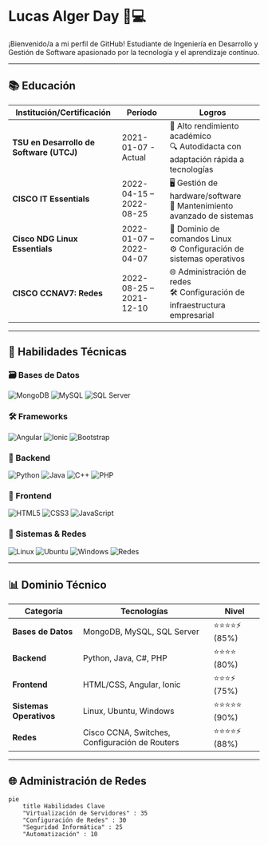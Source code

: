 # Lucas Alger Day 👨💻

¡Bienvenido/a a mi perfil de GitHub! Estudiante de Ingeniería en Desarrollo y Gestión de Software apasionado por la tecnología y el aprendizaje continuo.

---

## 📚 Educación

| **Institución/Certificación**          | **Período**           | **Logros**                                                                 |
|----------------------------------------|-----------------------|----------------------------------------------------------------------------|
| **TSU en Desarrollo de Software (UTCJ)** | 2021-01-07 - Actual   | 🏅 Alto rendimiento académico<br>🔍 Autodidacta con adaptación rápida a tecnologías |
| **CISCO IT Essentials**                | 2022-04-15 – 2022-08-25 | 🖥️ Gestión de hardware/software<br>🔧 Mantenimiento avanzado de sistemas           |
| **Cisco NDG Linux Essentials**         | 2022-01-07 – 2022-04-07 | 🐧 Dominio de comandos Linux<br>⚙️ Configuración de sistemas operativos             |
| **CISCO CCNAV7: Redes**                | 2022-08-25 – 2021-12-10 | 🌐 Administración de redes<br>🛠️ Configuración de infraestructura empresarial       |

---

## 🚀 Habilidades Técnicas

### 🗃️ Bases de Datos
![MongoDB](https://img.shields.io/badge/MongoDB-47A248?style=flat&logo=mongodb&logoColor=white)
![MySQL](https://img.shields.io/badge/MySQL-4479A1?style=flat&logo=mysql&logoColor=white)
![SQL Server](https://img.shields.io/badge/SQL_Server-CC2927?style=flat&logo=microsoft-sql-server&logoColor=white)

### 🛠️ Frameworks
![Angular](https://img.shields.io/badge/Angular-DD0031?style=flat&logo=angular&logoColor=white)
![Ionic](https://img.shields.io/badge/Ionic-3880FF?style=flat&logo=ionic&logoColor=white)
![Bootstrap](https://img.shields.io/badge/Bootstrap-7952B3?style=flat&logo=bootstrap&logoColor=white)

### 📡 Backend
![Python](https://img.shields.io/badge/Python-3776AB?style=flat&logo=python&logoColor=white)
![Java](https://img.shields.io/badge/Java-007396?style=flat&logo=java&logoColor=white)
![C++](https://img.shields.io/badge/C++-00599C?style=flat&logo=c%2B%2B&logoColor=white)
![PHP](https://img.shields.io/badge/PHP-777BB4?style=flat&logo=php&logoColor=white)

### 🎨 Frontend
![HTML5](https://img.shields.io/badge/HTML5-E34F26?style=flat&logo=html5&logoColor=white)
![CSS3](https://img.shields.io/badge/CSS3-1572B6?style=flat&logo=css3&logoColor=white)
![JavaScript](https://img.shields.io/badge/JavaScript-F7DF1E?style=flat&logo=javascript&logoColor=black)

### 🔌 Sistemas & Redes
![Linux](https://img.shields.io/badge/Linux-FCC624?style=flat&logo=linux&logoColor=black)
![Ubuntu](https://img.shields.io/badge/Ubuntu-E95420?style=flat&logo=ubuntu&logoColor=white)
![Windows](https://img.shields.io/badge/Windows-0078D6?style=flat&logo=windows&logoColor=white)
![Redes](https://img.shields.io/badge/Redes-Expert-009688?style=flat&logo=cisco&logoColor=white)

---

## 📊 Dominio Técnico

| **Categoría**       | **Tecnologías**                                                                 | **Nivel**           |
|----------------------|---------------------------------------------------------------------------------|---------------------|
| **Bases de Datos**   | MongoDB, MySQL, SQL Server                                                      | ⭐⭐⭐⭐⚡ (85%)      |
| **Backend**          | Python, Java, C#, PHP                                                           | ⭐⭐⭐⭐ (80%)       |
| **Frontend**         | HTML/CSS, Angular, Ionic                                                        | ⭐⭐⭐⚡ (75%)       |
| **Sistemas Operativos** | Linux, Ubuntu, Windows                                                          | ⭐⭐⭐⭐⭐ (90%)     |
| **Redes**            | Cisco CCNA, Switches, Configuración de Routers                                  | ⭐⭐⭐⭐⚡ (88%)     |

---

## 🌐 Administración de Redes
```mermaid
pie
    title Habilidades Clave
    "Virtualización de Servidores" : 35
    "Configuración de Redes" : 30
    "Seguridad Informática" : 25
    "Automatización" : 10
